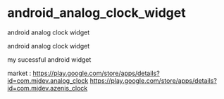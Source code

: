 android_analog_clock_widget
===========================

android analog clock widget


android analog clock widget

my sucessful android widget

market : 
https://play.google.com/store/apps/details?id=com.mjdev.analog_clock
https://play.google.com/store/apps/details?id=com.mjdev.azenis_clock


